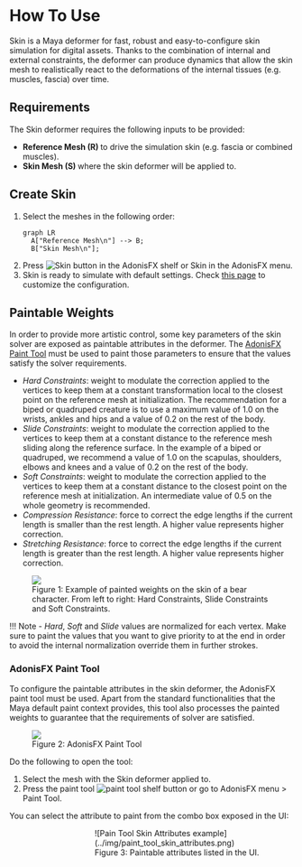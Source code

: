 # How To Use

Skin is a Maya deformer for fast, robust and easy-to-configure skin simulation for digital assets. Thanks to the combination of internal and external constraints, the deformer can produce dynamics that allow the skin mesh to realistically react to the deformations of the internal tissues (e.g. muscles, fascia) over time.

## Requirements

The Skin deformer requires the following inputs to be provided:

  - <b class="mesh_color"> Reference Mesh (R) </b> to drive the simulation skin (e.g. fascia or combined muscles).
  - <b class="mesh_color"> Skin Mesh (S) </b> where the skin deformer will be applied to.

## Create Skin

1. Select the meshes in the following order:
    ``` mermaid
    graph LR
      A["Reference Mesh\n"] --> B;
      B["Skin Mesh\n"];
    ```
2. Press ![Skin button](../img/adn_skin_sim.png) in the AdonisFX shelf or Skin in the AdonisFX menu.
3. Skin is ready to simulate with default settings. Check [this page](attributes.md#attributes) to customize the configuration.

## Paintable Weights

In order to provide more artistic control, some key parameters of the skin solver are exposed as paintable attributes in the deformer. The [AdonisFX Paint Tool](how_to_use.md#adonisfx-paint-tool) must be used to paint those parameters to ensure that the values satisfy the solver requirements.

- *Hard Constraints*: weight to modulate the correction applied to the vertices to keep them at a constant transformation local to the closest point on the reference mesh at initialization. The recommendation for a biped or quadruped creature is to use a maximum value of 1.0 on the wrists, ankles and hips and a value of 0.2 on the rest of the body.
- *Slide Constraints*: weight to modulate the correction applied to the vertices to keep them at a constant distance to the reference mesh sliding along the reference surface. In the example of a biped or quadruped, we recommend a value of 1.0 on the scapulas, shoulders, elbows and knees and a value of 0.2 on the rest of the body.
- *Soft Constraints*: weight to modulate the correction applied to the vertices to keep them at a constant distance to the closest point on the reference mesh at initialization. An intermediate value of 0.5 on the whole geometry is recommended.
- *Compression Resistance*: force to correct the edge lengths if the current length is smaller than the rest length. A higher value represents higher correction.
- *Stretching Resistance*: force to correct the edge lengths if the current length is greater than the rest length. A higher value represents higher correction.

<figure>
  <img src="../img/skin_paint_example.png" caption="AdonisFX Paint Tool"> 
  <figcaption>Figure 1: Example of painted weights on the skin of a bear character. From left to right: Hard Constraints, Slide Constraints and Soft Constraints.</figcaption>
</figure>

!!! Note
    - *Hard*, *Soft* and *Slide* values are normalized for each vertex. Make sure to paint the values that you want to give priority to at the end in order to avoid the internal normalization override them in further strokes.

### AdonisFX Paint Tool

To configure the paintable attributes in the skin deformer, the AdonisFX paint tool must be used. Apart from the standard functionalities that the Maya default paint context provides, this tool also processes the painted weights to guarantee that the requirements of solver are satisfied.

<figure>
  <img src="../img/paint_tool.png" caption="AdonisFX Paint Tool"> 
  <figcaption>Figure 2: AdonisFX Paint Tool</figcaption>
</figure>

Do the following to open the tool:

  1. Select the mesh with the Skin deformer applied to.
  2. Press the paint tool ![paint tool](../img/adn_paint_tool.png) shelf button or go to AdonisFX menu > Paint Tool.

You can select the attribute to paint from the combo box exposed in the UI:

<figure style="margin-left:30%;" markdown> 
  ![Pain Tool Skin Attributes example](../img/paint_tool_skin_attributes.png) 
  <figcaption> Figure 3: Paintable attributes listed in the UI. </figcaption>
</figure>

